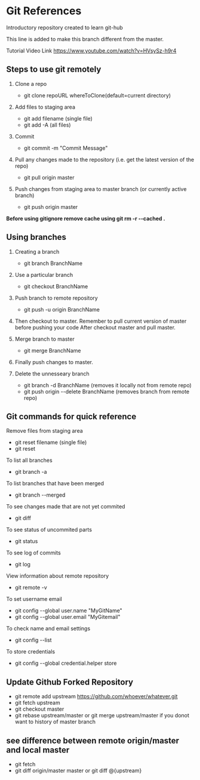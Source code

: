 # Git References
Introductory repository created to learn git-hub

This line is added to make this branch different from the master.

Tutorial Video Link https://www.youtube.com/watch?v=HVsySz-h9r4 

## Steps to use git remotely
1. Clone a repo
   * git clone repoURL whereToClone(default=current directory)
  
2. Add files to staging area
   * git add filename      (single file)
   * git add -A            (all files)
  
3. Commit
   *  git commit -m "Commit Message"
 
4. Pull any changes made to the repository (i.e. get the latest version of the repo)
   *  git pull origin master
  
5. Push changes from staging area to master branch (or currently active branch)
   *  git push origin master 

**Before using gitignore remove cache using git rm -r --cached .**
  
## Using branches 
1.  Creating a branch
    *  git branch BranchName
   
2.  Use a particular branch
    *  git checkout BranchName
  
3.  Push branch to remote repository
    *  git push -u origin BranchName

4. Then checkout to master. Remember to pull current version of master before pushing your code
After checkout master and pull master.

5.  Merge branch to master
    * git merge BranchName

6. Finally push changes to master.

7. Delete the unnesseary branch
    * git branch -d BranchName  (removes it locally not from remote repo)
    * git push origin --delete BranchName (removes branch from remote repo)
   
## Git commands for quick reference
Remove files from staging area
  * git reset filename   (single file)
  * git reset
 
To list all branches
  * git branch -a

To list branches that have been merged
  * git branch --merged
  
To see changes made that are not yet commited
  * git diff
  
To see status of uncommited parts
  * git status

To see log of commits
  * git log

View information about remote repository
  * git remote -v
  
To set username email
  * git config --global user.name "MyGitName"
  * git config --global user.email "MyGitemail"
 
To check name and email settings
  * git config --list
 
To store credentials
  * git config --global credential.helper store

## Update Github Forked Repository
  * git remote add upstream https://github.com/whoever/whatever.git
  * git fetch upstream
  * git checkout master
  * git rebase upstream/master or git merge upstream/master if you donot want to history of master branch
## see difference between remote origin/master and local master
 * git fetch 
 * git diff origin/master master or git diff @{upstream}
